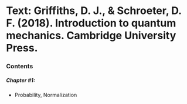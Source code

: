 # Text: Griffiths, D. J., & Schroeter, D. F. (2018). Introduction to quantum mechanics. Cambridge University Press.

### Contents
##### Chapter #1:
* Probability, Normalization
